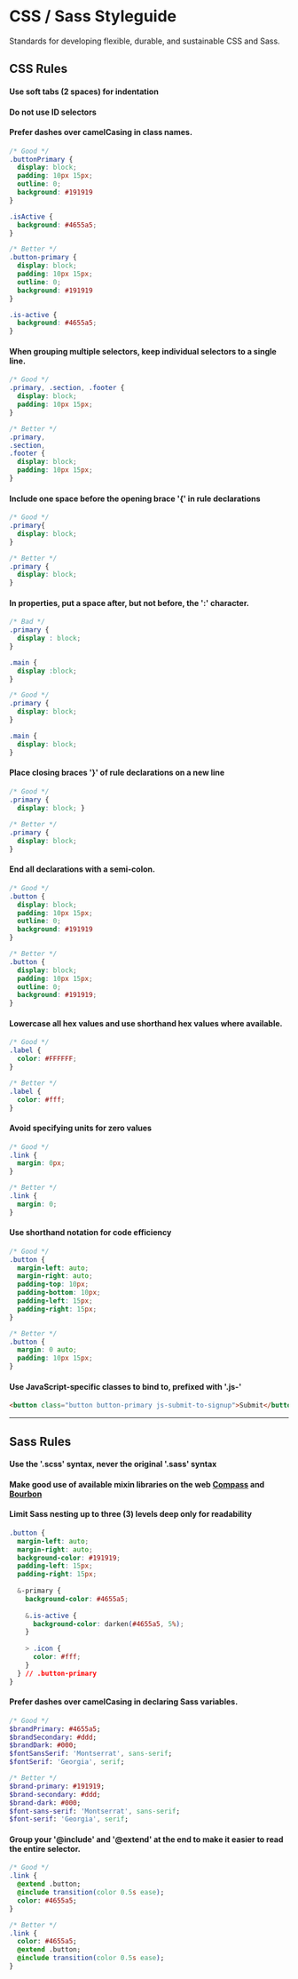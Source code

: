 # CSS / Sass Styleguide
Standards for developing flexible, durable, and sustainable CSS and Sass.

## CSS Rules
#### Use soft tabs (2 spaces) for indentation
#### Do not use ID selectors
#### Prefer dashes over camelCasing in class names.
```css
/* Good */
.buttonPrimary {
  display: block; 
  padding: 10px 15px;
  outline: 0;
  background: #191919
}

.isActive {
  background: #4655a5;
}

/* Better */
.button-primary {
  display: block; 
  padding: 10px 15px;
  outline: 0;
  background: #191919
}

.is-active {
  background: #4655a5;
}
```

#### When grouping multiple selectors, keep individual selectors to a single line.
```css
/* Good */
.primary, .section, .footer {
  display: block;
  padding: 10px 15px;
}

/* Better */
.primary,
.section,
.footer {
  display: block;
  padding: 10px 15px;
}
```

#### Include one space before the opening brace '{' in rule declarations
```css
/* Good */
.primary{
  display: block;
}

/* Better */
.primary {
  display: block;
}
```

#### In properties, put a space after, but not before, the ':' character.
```css
/* Bad */
.primary {
  display : block;
}

.main {
  display :block;
}

/* Good */
.primary {
  display: block;
}

.main {
  display: block;
}
```

#### Place closing braces '}' of rule declarations on a new line
```css
/* Good */
.primary {
  display: block; }
  
/* Better */
.primary {
  display: block;
}
```

#### End all declarations with a semi-colon.
```css
/* Good */
.button {
  display: block; 
  padding: 10px 15px;
  outline: 0;
  background: #191919
}

/* Better */
.button {
  display: block; 
  padding: 10px 15px;
  outline: 0;
  background: #191919;
}
```

#### Lowercase all hex values and use shorthand hex values where available.
```css
/* Good */
.label {
  color: #FFFFFF;
}

/* Better */
.label {
  color: #fff;
}
```

#### Avoid specifying units for zero values
```css
/* Good */
.link {
  margin: 0px;
}

/* Better */
.link {
  margin: 0;
}
```

#### Use shorthand notation for code efficiency
```css
/* Good */
.button {
  margin-left: auto;  
  margin-right: auto;  
  padding-top: 10px;
  padding-bottom: 10px;
  padding-left: 15px;
  padding-right: 15px;
}

/* Better */
.button {
  margin: 0 auto;
  padding: 10px 15px;
}
```

#### Use JavaScript-specific classes to bind to, prefixed with '.js-'
```html
<button class="button button-primary js-submit-to-signup">Submit</button>
```

---

## Sass Rules

#### Use the '.scss' syntax, never the original '.sass' syntax
#### Make good use of available mixin libraries on the web [Compass](http://compass-style.org/) and [Bourbon](http://bourbon.io/)
#### Limit Sass nesting up to three (3) levels deep only for readability
```css
.button {
  margin-left: auto;  
  margin-right: auto;  
  background-color: #191919;
  padding-left: 15px;
  padding-right: 15px;
  
  &-primary {
    background-color: #4655a5;
    
    &.is-active {
      background-color: darken(#4655a5, 5%);
    }  
    
    > .icon {
      color: #fff;    
    }  
  } // .button-primary
}
```

#### Prefer dashes over camelCasing in declaring Sass variables.
```sass
/* Good */
$brandPrimary: #4655a5;
$brandSecondary: #ddd;
$brandDark: #000;
$fontSansSerif: 'Montserrat', sans-serif;
$fontSerif: 'Georgia', serif;

/* Better */
$brand-primary: #191919;
$brand-secondary: #ddd;
$brand-dark: #000;
$font-sans-serif: 'Montserrat', sans-serif;
$font-serif: 'Georgia', serif;
```

#### Group your '@include' and '@extend' at the end to make it easier to read the entire selector.
```sass
/* Good */
.link {
  @extend .button;  
  @include transition(color 0.5s ease);
  color: #4655a5;
}

/* Better */
.link {
  color: #4655a5;
  @extend .button;
  @include transition(color 0.5s ease);
}
```
